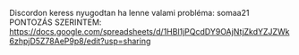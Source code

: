 Discordon keress nyugodtan ha lenne valami probléma: somaa21
PONTOZÁS SZERINTEM: https://docs.google.com/spreadsheets/d/1HBl1jPQcdDY9OAjNtjZkdYZJZWk6zhpjD5Z78AeP9p8/edit?usp=sharing
